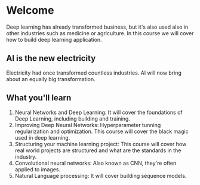 # Welcome

Deep learning has already transformed business, but it's also used also in other industries such as medicine or agriculture. In this course we will cover how to build deep learning application.

## AI is the new electricity

Electricity had once transformed countless industries. AI will now bring about an equally big transformation.

## What you'll learn

1. Neural Networks and Deep Learning: It will cover the foundations of Deep Learning, including building and training.
2. Improving Deep Neural Networks: Hyperparameter tunning regularization and optimization. This course will cover the black magic used in deep learning.
3. Structuring your machine learning project: This course will cover how real world projects are structured and what are the standards in the industry.
4. Convolutional neural networks: Also known as CNN, they're often applied to images.
4. Natural Language processing: It will cover building sequence models.
